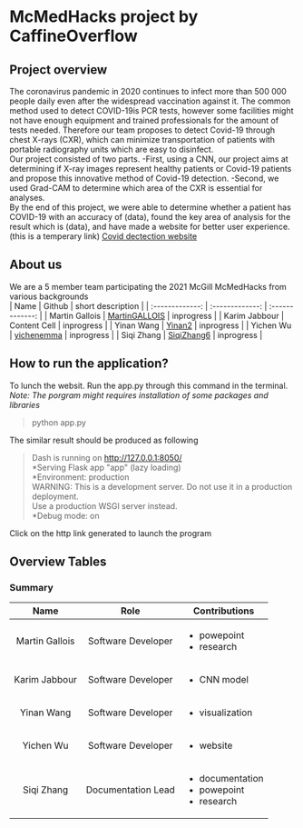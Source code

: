 # McMedHacks project by CaffineOverflow
## Project overview
The coronavirus pandemic in 2020 continues to infect more than 500 000 people daily even after the widespread vaccination against it. The common method used to detect COVID-19is PCR tests, however some facilities might not have enough equipment and trained professionals for the amount of tests needed. Therefore our team proposes to detect Covid-19 through chest X-rays (CXR), which can minimize transportation of patients with portable radiography units which are easy to disinfect. <br>
Our project consisted of two parts. 
-First, using a CNN, our project aims at determining if X-ray images represent healthy patients or Covid-19 patients and propose this innovative method of Covid-19 detection.
-Second, we used Grad-CAM to determine which area of the CXR is essential for analyses.<br>
By the end of this project, we were able to determine whether a patient has COVID-19 with an accuracy of (data), found the key area of analysis for the result which is (data), and have made a website for better user experience. (this is a temperary link) [Covid dectection website](https://colab.research.google.com/drive/1ynLocwqY2qQDmc8wiGLGZIG-zXGdPihy?usp=sharing&fbclid=IwAR3OSzlqmsstiniA3Nd_5DYmYwigAnuSTuZKZf449ZZNzB8cKn11cq3gxRM#scrollTo=rOp3m4ZMrLoG) <br>

## About us
We are a 5 member team participating the 2021 McGill McMedHacks from various backgrounds <br>
| Name  | Github | short description |
| :-------------: | :-------------: | :-------------: |
| Martin Gallois | [MartinGALLOIS](https://github.com/MartinGALLOIS?fbclid=IwAR1Bzrqgvs0D_Znk72tqHW4RRW3j--UQi03sEIBCpiXFVC6CceBPrBiy4MA)  | inprogress |
| Karim Jabbour | Content Cell  | inprogress |
| Yinan Wang | [Yinan2](https://github.com/Yinan2?fbclid=IwAR1D6W03oxjX3rh9HjmwYjgN5YICFlua5fgP0pWcjXMsl0qlQose8ZKxEa0)  | inprogress |
| Yichen Wu | [yichenemma](https://github.com/yichenemma)  | inprogress |
| Siqi Zhang | [SiqiZhang6](https://github.com/SiqiZhang6)  | inprogress |

## How to run the application?
To lunch the websit. Run the app.py through this command in the terminal. \
*_Note: The porgram might requires installation of some packages and libraries_*
> python app.py

The similar result should be produced as following

> Dash is running on http://127.0.0.1:8050/ \
> *Serving Flask app "app" (lazy loading)\
> *Environment: production\
> WARNING: This is a development server. Do not use it in a production deployment.\
> Use a production WSGI server instead.\
> *Debug mode: on

Click on the http link generated to launch the program
<br>

## Overview Tables
### Summary
| Name  | Role | Contributions |
| :-------------: | :-------------: | ------------- |
| Martin Gallois | Software Developer  | <ul><li>powepoint</li><li>research</li></ul> |
| Karim Jabbour | Software Developer  | <ul><li>CNN model</li></ul> |
| Yinan Wang | Software Developer  | <ul><li>visualization</li></ul> |
| Yichen Wu | Software Developer  | <ul><li>website</li></ul> |
| Siqi Zhang | Documentation Lead  | <ul><li>documentation</li><li>powepoint</li><li>research</li></ul>|
<br>
